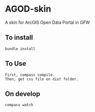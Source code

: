 AGOD-skin
=========

A skin for ArcGIS Open Data Portal in GFW

## To install
	bundle install

## To Use

	First, compass compile.
	Then, get css file on dist folder.

## On develop
	compass watch
